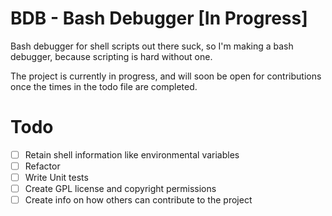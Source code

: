 # BDB - Bash Debugger [In Progress]

Bash debugger for shell scripts out there suck, so I'm making a bash debugger, because scripting is hard without one.

The project is currently in progress, and will soon be open for contributions once the times in the todo file are completed.

# Todo
 - [ ] Retain shell information like environmental variables
 - [ ] Refactor
 - [ ] Write Unit tests
 - [ ] Create GPL license and copyright permissions
 - [ ] Create info on how others can contribute to the project
